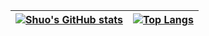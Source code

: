 | [![Shuo's GitHub stats](https://github-readme-stats.vercel.app/api?username=shuo-china&show_icons=true&hide_border=true)](https://github.com/shuo-china) | [![Top Langs](https://github-readme-stats.vercel.app/api/top-langs/?username=shuo-china&layout=compact&hide_border=true)](https://github.com/shuo-china) |
| --- | --- |
